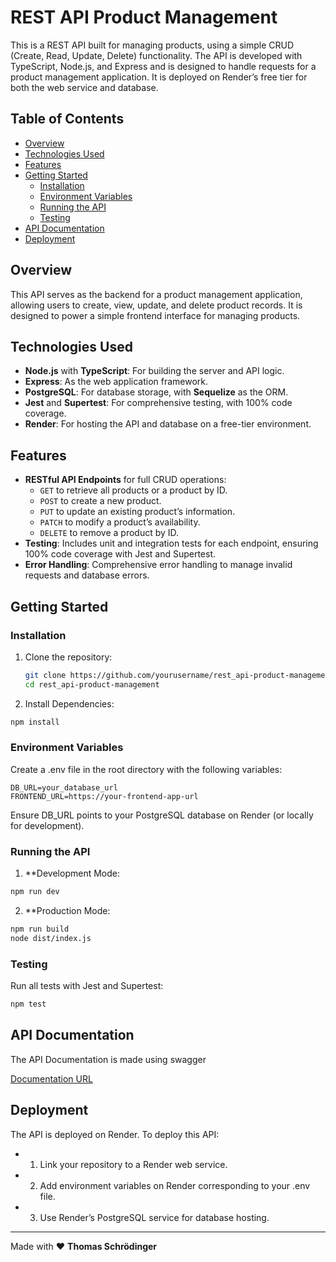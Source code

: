 # REST API Product Management

This is a REST API built for managing products, using a simple CRUD (Create, Read, Update, Delete) functionality. The API is developed with TypeScript, Node.js, and Express and is designed to handle requests for a product management application. It is deployed on Render’s free tier for both the web service and database.

## Table of Contents
- [Overview](#overview)
- [Technologies Used](#technologies-used)
- [Features](#features)
- [Getting Started](#getting-started)
  - [Installation](#installation)
  - [Environment Variables](#environment-variables)
  - [Running the API](#running-the-api)
  - [Testing](#testing)
- [API Documentation](#api-documentation)
- [Deployment](#deployment)

## Overview
This API serves as the backend for a product management application, allowing users to create, view, update, and delete product records. It is designed to power a simple frontend interface for managing products.

## Technologies Used
- **Node.js** with **TypeScript**: For building the server and API logic.
- **Express**: As the web application framework.
- **PostgreSQL**: For database storage, with **Sequelize** as the ORM.
- **Jest** and **Supertest**: For comprehensive testing, with 100% code coverage.
- **Render**: For hosting the API and database on a free-tier environment.

## Features
- **RESTful API Endpoints** for full CRUD operations:
  - `GET` to retrieve all products or a product by ID.
  - `POST` to create a new product.
  - `PUT` to update an existing product’s information.
  - `PATCH` to modify a product’s availability.
  - `DELETE` to remove a product by ID.
- **Testing**: Includes unit and integration tests for each endpoint, ensuring 100% code coverage with Jest and Supertest.
- **Error Handling**: Comprehensive error handling to manage invalid requests and database errors.

## Getting Started

### Installation
1. Clone the repository:
   ```bash
   git clone https://github.com/yourusername/rest_api-product-management.git
   cd rest_api-product-management
2. Install Dependencies:
  ```bash
  npm install
  ```
### Environment Variables

Create a .env file in the root directory with the following variables:
```.env
DB_URL=your_database_url
FRONTEND_URL=https://your-frontend-app-url
```
Ensure DB_URL points to your PostgreSQL database on Render (or locally for development).

### Running the API
1. **Development Mode:
  ```bash
  npm run dev
  ```
2. **Production Mode:
  ```bash
  npm run build
  node dist/index.js
  ```
### Testing
Run all tests with Jest and Supertest:
```bash
npm test
```

## API Documentation

The API Documentation is made using swagger

[Documentation URL](https://rest-api-product-management.onrender.com/docs/)

## Deployment
The API is deployed on Render. To deploy this API:
- 1. Link your repository to a Render web service.
- 2. Add environment variables on Render corresponding to your .env file.
- 3. Use Render’s PostgreSQL service for database hosting.
 
 ---

Made with ♥️ **Thomas Schrödinger**
